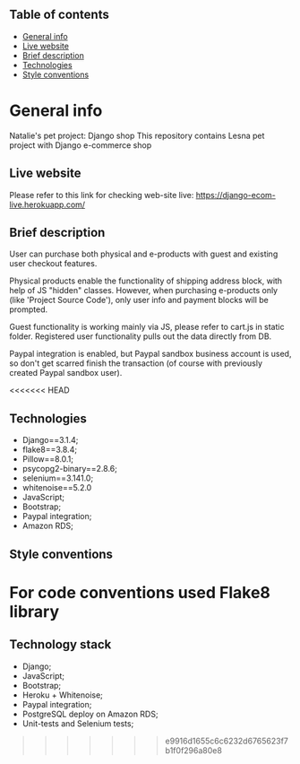 ## Table of contents
* [General info](#general-info)
* [Live website](#live-website)
* [Brief description](#brief-description)
* [Technologies](#technologies)
* [Style conventions](#style-conventions)

# General info
Natalie's pet project: Django shop
This repository contains Lesna pet project with Django e-commerce shop

## Live website
Please refer to this link for checking web-site live:
https://django-ecom-live.herokuapp.com/

## Brief description
User can purchase both physical and e-products with guest and existing user 
checkout features. 

Physical products enable the functionality of shipping address block, with help of 
JS "hidden" classes. However, when purchasing e-products only (like 'Project Source Code'),
only user info and payment blocks will be prompted.

Guest functionality is working mainly via JS, please refer to cart.js in static folder.
Registered user functionality pulls out the data directly from DB.

Paypal integration is enabled, but Paypal sandbox business account is used, 
so don't get scarred finish the transaction (of course with previously created 
Paypal sandbox user).



<<<<<<< HEAD
## Technologies
* Django==3.1.4;
* flake8==3.8.4;
* Pillow==8.0.1;
* psycopg2-binary==2.8.6;
* selenium==3.141.0;
* whitenoise==5.2.0
* JavaScript;
* Bootstrap;
* Paypal integration;
* Amazon RDS;


## Style conventions
For code conventions used Flake8 library
=======
## Technology stack 
- Django;
- JavaScript;
- Bootstrap;
- Heroku + Whitenoise;
- Paypal integration;
- PostgreSQL deploy on Amazon RDS;
- Unit-tests and Selenium tests;
>>>>>>> e9916d1655c6c6232d6765623f7b1f0f296a80e8
